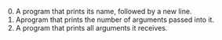 0. A program that prints its name, followed by a new line.
1. Aprogram that prints the number of arguments passed into it.
2. A program that prints all arguments it receives.
